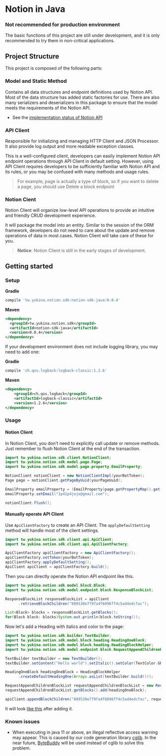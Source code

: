 # Notion in Java


### Not recommended for production environment
The basic functions of this project are still under development, and it is only recommended to try them in non-critical applications.

## Project Structure
This project is composed of the following parts:

### Model and Static Method
Contains all data structures and endpoint definitions used by Notion API. Most of the data structure has added static factories for use. There are also many serializers and deserializers in this package to ensure that the model meets the requirements of the Notion API.

- See the [implementation status of Notion API](https://www.notion.so/Implementation-status-of-Notion-API-9d9a1e71dc4f4c75af0f173ed09bc215)

### API Client
Responsible for initializing and managing HTTP Client and JSON Processor. It also provide log output and more readable exception classes. 

This is a well-configured client, developers can easily implement Notion API endpoint operations through API Client in default setting. However, using API Client requires developers to be sufficiently familiar with Notion API and its rules, or you may be confused with many methods and usage rules. 

> For example, page is actually a type of block, so if you want to delete a page, you should use Delete a block endpoint

### Notion Cient
Notion Client will organize low-level API operations to provide an intuitive and friendly CRUD development experience.

It will package the model into an entity. Similar to the session of the ORM framework, developers do not need to care about the update and remove operations of data in most cases. Notion Client will take care of these for you.

> **Notice**: Notion Client is still in the early stages of development.

## Getting started
### Setup

**Gradle**
```groovy
compile 'tw.yukina.notion.sdk:notion-sdk-java:0.0.4'
```

**Maven**
```xml
<dependency>
  <groupId>tw.yukina.notion.sdk</groupId>
  <artifactId>notion-sdk-java</artifactId>
  <version>0.0.4</version>
</dependency>
```

If your development environment does not include logging library, you may need to add one:

**Gradle**
```groovy
compile 'ch.qos.logback:logback-classic:1.2.6'
```

**Maven**
```xml
<dependency>
    <groupId>ch.qos.logback</groupId>
    <artifactId>logback-classic</artifactId>
    <version>1.2.6</version>
</dependency>
```

### Usage

#### Notion Client

In Notion Client, you don't need to explicitly call update or remove methods. Just remember to flush Notion Client at the end of the transaction.

```java
import tw.yukina.notion.sdk.client.NotionClient;
import tw.yukina.notion.sdk.model.page.Page;
import tw.yukina.notion.sdk.model.page.property.EmailProperty;

NotionClient notionClient = new NotionClientImpl(yourBotToken);
Page page = notionClient.getPageByUuid(yourPageUuid);

EmailProperty emailProperty = (EmailProperty)page.getPropertyMap().get("Email");
emailProperty.setEmail("1p41p4jejo@gmail.com");

notionClient.flush();
```

#### Manually operate API Client

Use `ApiClientFactory` to create an API Client. The `applyDefaultSetting` method will handle most of the client settings.

```java
import tw.yukina.notion.sdk.client.api.ApiClient;
import tw.yukina.notion.sdk.client.api.ApiClientFactory;

ApiClientFactory apiClientFactory = new ApiClientFactory();
apiClientFactory.setToken(yourBotToken);
apiClientFactory.applyDefaultSetting();
ApiClient apiClient = apiClientFactory.build();
```

Then you can directly operate the Notion API endpoint like this.

```java
import tw.yukina.notion.sdk.model.block.Block;
import tw.yukina.notion.sdk.model.endpoint.block.ResponseBlockList;

ResponseBlockList responseBlockList = apiClient
      .retrieveBlockChildren("889530e779fa4f6096ff4c5ad4edcfac");

List<Block> blocks = responseBlockList.getBlocks();
for(Block block: blocks)System.out.println(block.toString());
```

Now let's add a Heading with italics and color to the page:

```java
import tw.yukina.notion.sdk.builder.TextBuilder;
import tw.yukina.notion.sdk.model.block.heading.HeadingOneBlock;
import tw.yukina.notion.sdk.model.block.heading.HeadingBlockHelper;
import tw.yukina.notion.sdk.model.endpoint.block.RequestAppendChildrenBlockList;

TextBuilder textBuilder = new TextBuilder();
textBuilder.setContent("Hello world").setItalic().setColor(TextColor.GREEN);

HeadingOneBlock headingOneBlock = HeadingBlockHelper
      .createDefaultHeadingOne(Arrays.asList(textBuilder.build()));

RequestAppendChildrenBlockList requestAppendChildrenBlockList = new RequestAppendChildrenBlockList();
requestAppendChildrenBlockList.getBlocks().add(headingOneBlock);

apiClient.appendBlockChildren("889530e779fa4f6096ff4c5ad4edcfac", requestAppendChildrenBlockList);
```

It will look [like this](https://dented-fang-21f.notion.site/Supported-block-889530e779fa4f6096ff4c5ad4edcfac#1acb276b755f48bca3bb955f4ee05e0a) after adding it.

### Known issues
- When executing in java 11 or above, an illegal reflective access warning may appear. This is caused by our code generation library [cglib](https://github.com/cglib/cglib). In the near future, [ByteBuddy](https://github.com/raphw/byte-buddy) will be used instead of cglib to solve this problem.
